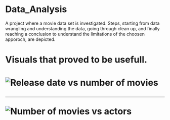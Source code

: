 # Data_Analysis
A project where a movie data set is investigated. Steps, starting from data wrangling and understanding the data, going through clean up, and finally reaching a conclusion to understand the limitations of the choosen apporoch, are depicted.

<h1>Visuals that proved to be usefull.<h1>

<img src=https://user-images.githubusercontent.com/61319952/160281195-464d8ca2-d21e-4f80-a8a3-9c4c03c97c9e.png  alt="Release date vs number of movies"> 
<hr class="rounded">
<img src=https://user-images.githubusercontent.com/61319952/160284440-9d7cd3ce-d312-4c72-8209-65d730f44662.png  alt="Number of movies vs actors"> 
